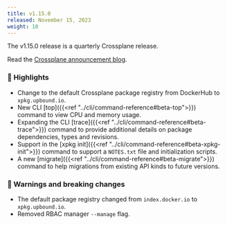 ```yaml
---
title: v1.15.0
released: November 15, 2023
weight: 10
---
```


The v1.15.0 release is a quarterly Crossplane release. 

Read the 
[Crossplane announcement blog](https://blog.crossplane.io/crossplane-v1-15/). 

### 🎉 Highlights
<!-- vale write-good.Weasel = NO --> 
* Change to the default Crossplane package registry from DockerHub to `xpkg.upbound.io`.
* New CLI [top]({{<ref "../cli/command-reference#beta-top">}}) command to view CPU
  and memory usage.
* Expanding the CLI [trace]({{<ref "../cli/command-reference#beta-trace">}}) command to
  provide additional details on package dependencies, types and revisions.
* Support in the [xpkg init]({{<ref "../cli/command-reference#beta-xpkg-init">}}) command
  to support a `NOTES.txt` file and initialization scripts.
* A new [migrate]({{<ref "../cli/command-reference#beta-migrate">}}) command to help
  migrations from existing API kinds to future versions.

<!--more--> 

### 🚨 Warnings and breaking changes
* The default package registry changed from `index.docker.io` to `xpkg.upbound.io`.
* Removed RBAC manager `--manage` flag. 


<!-- vale write-good.Weasel = YES --> 